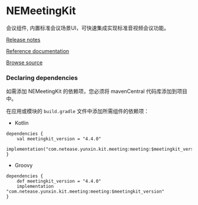 # NEMeetingKit

会议组件, 内置标准会议场景UI，可快速集成实现标准音视频会议功能。

[Release notes](https://doc.yunxin.163.com/meetingkit/docs/home-page?platform=android)

[Reference documentation](https://doc.yunxin.163.com/docs/interface/NEMeetingKit/Latest/Android/)

[Browse source](https://g.hz.netease.com/yunxin-app/xkit-flutter/-/tree/master/meeting)

### Declaring dependencies
如需添加 NEMeetingKit 的依赖项，您必须将 mavenCentral 代码库添加到项目中。

在应用或模块的 `build.gradle` 文件中添加所需组件的依赖项：

* Kotlin
```
dependencies {
    val meetingkit_version = "4.4.0"
    implementation("com.netease.yunxin.kit.meeting:meeting:$meetingkit_version")
}
```

* Groovy
```
dependencies {
    def meetingkit_version = "4.4.0"
    implementation "com.netease.yunxin.kit.meeting:meeting:$meetingkit_version"
}
```